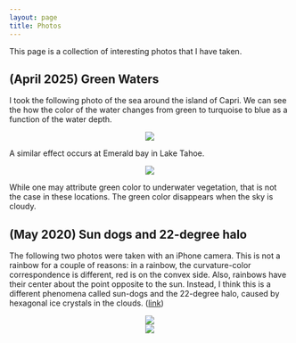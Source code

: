 ```yaml
---
layout: page 
title: Photos 
---
```

This page is a collection of interesting photos that I have taken.

## (April 2025) Green Waters
I took the following photo of the sea around the island of Capri. We can see the how the color of the water changes from green to turquoise to blue as a function of the water depth.

<center>
<image src="{{site.url}}/assets/images/capri.jpeg" />
</center>

A similar effect occurs at Emerald bay in Lake Tahoe.

<center>
<image src="{{site.url}}/assets/images/emeraldbay.jpeg" />
</center>

While one may attribute green color to underwater vegetation, that is not the case in these locations. The green color disappears when the sky is cloudy.

## (May 2020) Sun dogs and 22-degree halo
The following two photos were taken with an iPhone camera. This is not a rainbow for a couple of reasons: in a rainbow, the curvature-color correspondence is different, red is on the convex side. Also, rainbows have their center about the point opposite to the sun. Instead, I think this is a different phenomena called sun-dogs and the 22-degree halo, caused by hexagonal ice crystals in the clouds. ([link](https://skyandtelescope.org/astronomy-resources/astronomy-questions-answers/why-are-sundogs-called-by-that-name/))
<center>
<image src="{{site.url}}/assets/images/sundog1.jpeg" />
</center>
<center>
<image src="{{site.url}}/assets/images/sundog2.jpeg" />
</center>
